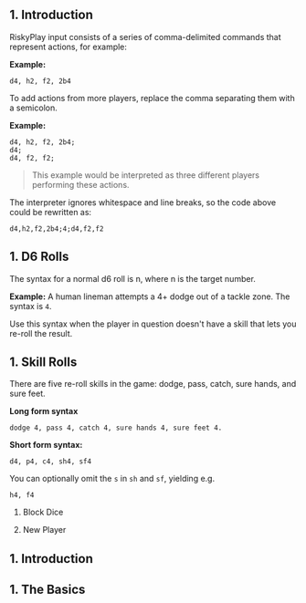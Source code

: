 


## 1. Introduction

RiskyPlay input consists of a series of comma-delimited commands that represent actions, for example:

**Example:**
```
d4, h2, f2, 2b4
```

To add actions from more players, replace the comma separating them with a semicolon.

**Example:**
```
d4, h2, f2, 2b4;
d4;
d4, f2, f2;
```
> This example would be interpreted as three different players performing these actions.

The interpreter ignores whitespace and line breaks, so the code above could be rewritten as:

```
d4,h2,f2,2b4;4;d4,f2,f2
```


## 1. D6 Rolls

The syntax for a normal d6 roll is n, where n is the target number.

**Example:** A human lineman attempts a 4+ dodge out of a tackle zone. The syntax is ``4``.

Use this syntax when the player in question doesn't have a skill that lets you re-roll the result.

## 1. Skill Rolls
There are five re-roll skills in the game: dodge, pass, catch, sure hands, and sure feet.

**Long form syntax**
```
dodge 4, pass 4, catch 4, sure hands 4, sure feet 4.
```

**Short form syntax:**
```
d4, p4, c4, sh4, sf4
```

You can optionally omit the `s` in ``sh`` and ``sf``, yielding e.g.
```
h4, f4
```





1. Block Dice


1. New Player

## 1. Introduction

## 1. The Basics

